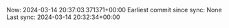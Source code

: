 Now: 2024-03-14 20:37:03.371371+00:00 Earliest commit since sync: None Last sync: 2024-03-14 20:32:34+00:00
